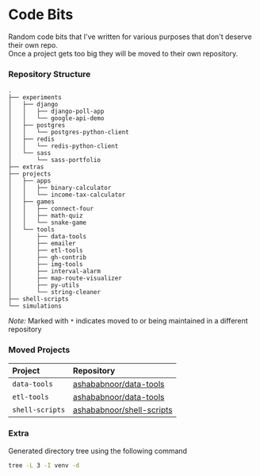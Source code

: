 # Code Bits

Random code bits that I've written for various purposes that don't deserve their own repo.  
Once a project gets too big they will be moved to their own repository.

### Repository Structure
```
.
├── experiments
│   ├── django
│   │   ├── django-poll-app
│   │   └── google-api-demo
│   ├── postgres
│   │   └── postgres-python-client
│   ├── redis
│   │   └── redis-python-client
│   └── sass
│       └── sass-portfolio
├── extras
├── projects
│   ├── apps
│   │   ├── binary-calculator
│   │   └── income-tax-calculator
│   ├── games
│   │   ├── connect-four
│   │   ├── math-quiz
│   │   └── snake-game
│   └── tools
│       ├── data-tools
│       ├── emailer
│       ├── etl-tools
│       ├── gh-contrib
│       ├── img-tools
│       ├── interval-alarm
│       ├── map-route-visualizer
│       ├── py-utils
│       └── string-cleaner
├── shell-scripts
└── simulations
```

*Note:* Marked with `*` indicates moved to or being maintained in a different repository


### Moved Projects

 Project      |  Repository                                                         
:-------------|:--------------------------------------------------------------------
 `data-tools` | [ashababnoor/data-tools](https://github.com/ashababnoor/data-tools) 
 `etl-tools`  | [ashababnoor/data-tools](https://github.com/ashababnoor/etl-tools)  
 `shell-scripts` | [ashababnoor/shell-scripts](https://github.com/ashababnoor/shell-scripts)

### Extra
Generated directory tree using the following command
```bash
tree -L 3 -I venv -d
```
